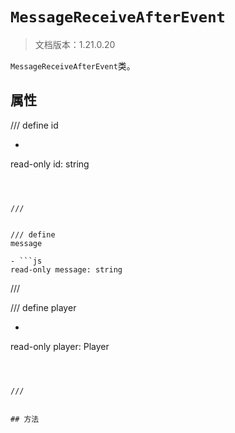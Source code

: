 # `MessageReceiveAfterEvent`

> 文档版本：1.21.0.20

`MessageReceiveAfterEvent`类。

## 属性

/// define
id

- ```js
read-only id: string
```



///


/// define
message

- ```js
read-only message: string
```



///


/// define
player

- ```js
read-only player: Player
```



///


## 方法
